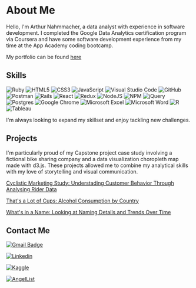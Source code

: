 # About Me

Hello, I'm Arthur Nahmmacher, a data analyst with experience in software development. I completed the Google Data Analytics certification program via Coursera and have some software development experience from my time at the App Academy coding bootcamp. 

My portfolio can be found [here](https://anahmmacher.github.io/portfolio/)

## Skills

![Ruby](https://img.shields.io/badge/ruby-%23CC342D.svg?style=for-the-badge&logo=ruby&logoColor=white)
![HTML5](https://img.shields.io/badge/HTML5-E34F26?style=for-the-badge&logo=html5&logoColor=white)
![CSS3](https://img.shields.io/badge/CSS3-1572B6?style=for-the-badge&logo=css3&logoColor=white)
![JavaScript](https://img.shields.io/badge/javascript-%23323330.svg?style=for-the-badge&logo=javascript&logoColor=%23F7DF1E)
![Visual Studio Code](https://img.shields.io/badge/Visual%20Studio%20Code-0078d7.svg?style=for-the-badge&logo=visual-studio-code&logoColor=white)
![GitHub](https://img.shields.io/badge/github-%23121011.svg?style=for-the-badge&logo=github&logoColor=white)
![Postman](https://img.shields.io/badge/Postman-FF6C37?style=for-the-badge&logo=postman&logoColor=white)
![Rails](https://img.shields.io/badge/rails-%23CC0000.svg?style=for-the-badge&logo=ruby-on-rails&logoColor=white)
![React](https://img.shields.io/badge/react-%2320232a.svg?style=for-the-badge&logo=react&logoColor=%2361DAFB)
![Redux](https://img.shields.io/badge/redux-%23593d88.svg?style=for-the-badge&logo=redux&logoColor=white)
![NodeJS](https://img.shields.io/badge/node.js-6DA55F?style=for-the-badge&logo=node.js&logoColor=white)
![NPM](https://img.shields.io/badge/NPM-%23000000.svg?style=for-the-badge&logo=npm&logoColor=white)
![jQuery](https://img.shields.io/badge/jquery-%230769AD.svg?style=for-the-badge&logo=jquery&logoColor=white)
![Postgres](https://img.shields.io/badge/postgres-%23316192.svg?style=for-the-badge&logo=postgresql&logoColor=white)
![Google Chrome](https://img.shields.io/badge/Google%20Chrome-4285F4?style=for-the-badge&logo=GoogleChrome&logoColor=white)
![Microsoft Excel](https://img.shields.io/badge/Microsoft_Excel-217346?style=for-the-badge&logo=microsoft-excel&logoColor=white)
![Microsoft Word](https://img.shields.io/badge/Microsoft_Word-2B579A?style=for-the-badge&logo=microsoft-word&logoColor=white)
![R](https://img.shields.io/badge/R-276DC3?style=for-the-badge&logo=r&logoColor=white)
![Tableau](https://img.shields.io/badge/Tableau-E97627?style=for-the-badge&logo=tableau&logoColor=white)


I'm always looking to expand my skillset and enjoy tackling new challenges.

## Projects

I'm particularly proud of my Capstone project case study involving a fictional bike sharing company and a data visualization choropleth map made with d3.js. These projects allowed me to combine my analytical skills with my love of storytelling and visual communication.

[Cyclistic Marketing Study: Understading Customer Behavior Through Analysing Rider Data](https://anahmmacher.github.io/cyclistic_capstone_project/)

[That's a Lot of Cups: Alcohol Consumption by Country](https://anahmmacher.github.io/Javascript_Project_12_27_21/)

[What's in a Name: Looking at Naming Details and Trends Over Time](https://anahmmacher.github.io/whats_in_a_name/)


## Contact Me

[![Gmail Badge](https://img.shields.io/badge/Gmail-EA4335?logo=gmail&logoColor=fff&style=for-the-badge)](mailto:acnahmmacher@gmail.com)

[![Linkedin](https://img.shields.io/badge/LinkedIn-0A66C2?logo=linkedin&logoColor=fff&style=for-the-badge)](https://www.linkedin.com/in/arthur-nahmmacher/)

[![Kaggle](https://img.shields.io/badge/Kaggle-20BEFF?logo=kaggle&logoColor=fff&style=for-the-badge)](https://www.kaggle.com/arthurnahmmacher)

[![AngelList](https://img.shields.io/badge/AngelList-000?logo=angellist&logoColor=fff&style=for-the-badge)](https://angel.co/u/arthur-nahmmacher)
